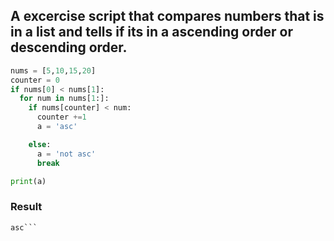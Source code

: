 ## A excercise script that compares numbers that is in a list and tells if its in a ascending order or descending order.

```python
nums = [5,10,15,20]
counter = 0
if nums[0] < nums[1]:
  for num in nums[1:]:
    if nums[counter] < num:
      counter +=1
      a = 'asc'

    else:
      a = 'not asc'
      break

print(a)
```

### Result

```
asc```
